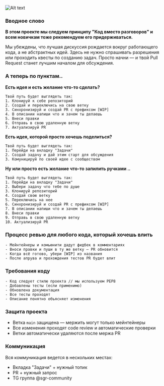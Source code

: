 
![Alt text](workflow.png "Optional Title")

### Вводное слово

**В этом проекте мы следуем принципу "Код вместо разговоров" и всем новичкам тоже рекомендуем его придерживаться.**

Мы убеждены, что лучшая дискуссия рождается вокруг работающего кода, а не абстрактных идей. Здесь не нужно спрашивать разрешения или проходить квесты по созданию задач. Просто начни — и твой Pull Request станет лучшим началом для обсуждения.

### А теперь по пунктам..

**Есть идея и есть желание что-то сделать?**
```
Твой путь будет выглядеть так:
1. Клонируй к себе репозиторий
2. Создай и переключись на свою ветку
3. Синхронизируй и создай PR с префиксом [WIP]
4. В описании напиши что и зачем ты делаешь
5. Внеси правки
6. Отправь в свою удаленную ветку
7. Актуализируй PR
```

**Есть идея, которой просто хочешь поделиться?**
```
Твой путь будет выглядеть так:
1. Перейди на вкладку "Задачи"
2. Создай задачу и дай этим старт для обсуждения
3. Комуницируй по своей идее с сообществом
```

**Ну или просто есть желание что-то запилить ручками ..**
```
Твой путь будет выглядеть так:
1. Перейди на вкладку "Задачи"
2. Выбери задачу что тебе по душе
3. Клонируй репозиторий
4. Создай свою ветку
5. Переключись на нее
6. Синхронизируй и создай PR с префиксом [WIP]
7. В описании напиши что и зачем ты делаешь
8. Внеси правки
9. Отправь в свою удаленную ветку
10. Актуализируй PR
```

### Процесс ревью для любого кода, который хочешь влить
```
- Мейнтейнеры и комьюнити дадут фидбек в комментариях
- Вноси правки и пуши в ту же ветку — PR обновится
- Когда всё готово, убери [WIP] из названия
- После апрува и прохождения тестов PR будет влит 
```

### Требования коду
```
- Код следует стилю проекта // мы используем PEP8
- Добавлены тесты (если применимо)
- Обновлена документация
- Все тесты проходят
- Описание понятно объясняет изменения
```
### Защита проекта
- Ветка `main` защищена — мержить могут только мейнтейнеры  
- Все изменения проходят code review и автоматические проверки  
- Ветки автоматически удаляются после мержа PR

### Коммуникация 
Вся коммуникация ведется в нескольких местах:
- Вкладка "Задачи" + нужный топик
- PR + нужный запрос
- TG группа @sgr-community

